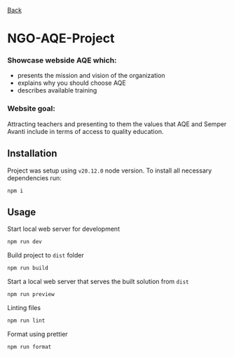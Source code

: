 [Back](https://github.com/NGO-AQE-Project/NGO-AQE-Project-backend)

# NGO-AQE-Project

### Showcase webside AQE which:
- presents the mission and vision of the organization
- explains why you should choose AQE
- describes available training
### Website goal:
Attracting teachers and presenting to them the values ​​that AQE and Semper Avanti include in terms of access to quality education.

## Installation
Project was setup using `v20.12.0` node version.
To install all necessary dependencies run:
```
npm i
```

## Usage

Start local web server for development
```bash
npm run dev
```

 Build project to `dist` folder
```bash
npm run build
```
Start a local web server that serves the built solution from `dist`
```bash
npm run preview
```
Linting files
```bash
npm run lint
```
Format using prettier
```npm
npm run format
```
